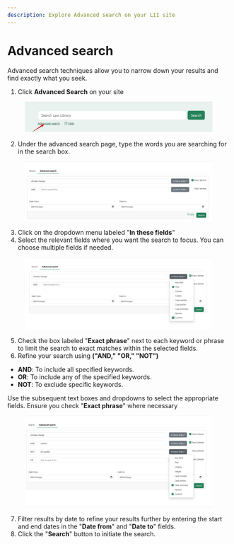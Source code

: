 ```yaml
---
description: Explore Advanced search on your LII site
---
```


# Advanced search






Advanced search techniques allow you to narrow down your results and find exactly what you seek.

1. Click **Advanced Search** on your site

<div align="left"><figure><img src="../.gitbook/assets/seylii--Law Lib 7.png" alt=""><figcaption></figcaption></figure></div>

2. Under the advanced search page, type the words you are searching for in the search box.

<div align="left" data-full-width="false"><figure><img src="../.gitbook/assets/seylii--Law Lib 8.png" alt=""><figcaption></figcaption></figure></div>

3. Click on the dropdown menu labeled "**In these fields**"
4. Select the relevant fields where you want the search to focus. You can choose multiple fields if needed.

<figure><img src="../.gitbook/assets/seylii--Law Lib 9.png" alt=""><figcaption></figcaption></figure>

5. Check the box labeled "**Exact phrase**" next to each keyword or phrase to limit the search to exact matches within the selected fields.
6. Refine your search using  **("AND," "OR," "NOT")**

* **AND**: To include all specified keywords.
* **OR**: To include any of the specified keywords.
* **NOT**: To exclude specific keywords.

Use the subsequent text boxes and dropdowns to select the appropriate fields. Ensure you check "**Exact phrase**" where necessary

<div align="left"><figure><img src="../.gitbook/assets/seylii--Law Lib 10.png" alt=""><figcaption></figcaption></figure></div>

7. Filter results by date to refine your results further by entering the start and end dates in the "**Date from**" and "**Date to**" fields.
8. Click the "**Search**" button to initiate the search.